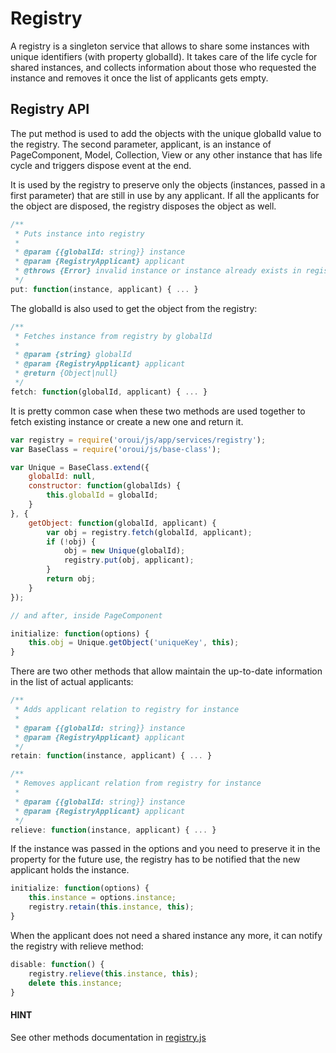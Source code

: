 <a id="dev-doc-frontend-registry"></a>

# Registry

A registry is a singleton service that allows to share some instances with unique identifiers (with property globalId). It takes care of the life cycle for shared instances, and collects information about those who requested the instance and removes it once the list of applicants gets empty.

## Registry API

The put method is used to add the objects with the unique globalId value to the registry.
The second parameter, applicant, is an instance of PageComponent, Model, Collection, View or any other instance that has life cycle and triggers dispose event at the end.

It is used by the registry to preserve only the objects (instances, passed in a first parameter) that are still in use by any applicant. If all the applicants for the object are disposed, the registry disposes the object as well.

```javascript
/**
 * Puts instance into registry
 *
 * @param {{globalId: string}} instance
 * @param {RegistryApplicant} applicant
 * @throws {Error} invalid instance or instance already exists in registry
 */
put: function(instance, applicant) { ... }
```

The globalId is also used to get the object from the registry:

```javascript
/**
 * Fetches instance from registry by globalId
 *
 * @param {string} globalId
 * @param {RegistryApplicant} applicant
 * @return {Object|null}
 */
fetch: function(globalId, applicant) { ... }
```

It is pretty common case when these two methods are used together to fetch existing instance or create a new one and return it.

```javascript
var registry = require('oroui/js/app/services/registry');
var BaseClass = require('oroui/js/base-class');

var Unique = BaseClass.extend({
    globalId: null,
    constructor: function(globalIds) {
        this.globalId = globalId;
    }
}, {
    getObject: function(globalId, applicant) {
        var obj = registry.fetch(globalId, applicant);
        if (!obj) {
            obj = new Unique(globalId);
            registry.put(obj, applicant);
        }
        return obj;
    }
});

// and after, inside PageComponent

initialize: function(options) {
    this.obj = Unique.getObject('uniqueKey', this);
}
```

There are two other methods that allow maintain the up-to-date information in the list of actual applicants:

```javascript
/**
 * Adds applicant relation to registry for instance
 *
 * @param {{globalId: string}} instance
 * @param {RegistryApplicant} applicant
 */
retain: function(instance, applicant) { ... }

/**
 * Removes applicant relation from registry for instance
 *
 * @param {{globalId: string}} instance
 * @param {RegistryApplicant} applicant
 */
relieve: function(instance, applicant) { ... }
```

If the instance was passed in the options and you need to preserve it in the property for the future use, the
registry has to be notified that the new applicant holds the instance.

```javascript
initialize: function(options) {
    this.instance = options.instance;
    registry.retain(this.instance, this);
}
```

When the applicant does not need a shared instance any more, it can notify the registry with relieve method:

```javascript
disable: function() {
    registry.relieve(this.instance, this);
    delete this.instance;
}
```

#### HINT
See other methods documentation in <a href="https://github.com/oroinc/platform/tree/6.1/src/Oro/Bundle/UIBundle/Resources/public/js/app/services/registry/registry.js" target="_blank">registry.js</a>

<!-- Frontend -->
